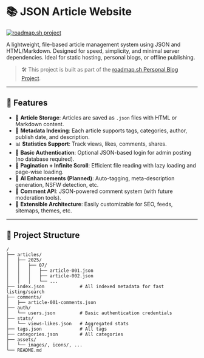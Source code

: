 # 📚 JSON Article Website

[![roadmap.sh project](https://img.shields.io/badge/roadmap.sh-Personal%20Blog%20Project-blueviolet)](https://roadmap.sh/projects/personal-blog)

A lightweight, file-based article management system using JSON and HTML/Markdown. Designed for speed, simplicity, and minimal server dependencies. Ideal for static hosting, personal blogs, or offline publishing.

> 🛠️ This project is built as part of the [roadmap.sh Personal Blog Project](https://roadmap.sh/projects/personal-blog).

---

## 🚀 Features

- 📝 **Article Storage**: Articles are saved as `.json` files with HTML or Markdown content.
- 🔖 **Metadata Indexing**: Each article supports tags, categories, author, publish date, and description.
- 📊 **Statistics Support**: Track views, likes, comments, shares.
- 🔐 **Basic Authentication**: Optional JSON-based login for admin posting (no database required).
- 📁 **Pagination + Infinite Scroll**: Efficient file reading with lazy loading and page-wise loading.
- 🧠 **AI Enhancements (Planned)**: Auto-tagging, meta-description generation, NSFW detection, etc.
- 💬 **Comment API**: JSON-powered comment system (with future moderation tools).
- 🧩 **Extensible Architecture**: Easily customizable for SEO, feeds, sitemaps, themes, etc.

---

## 📂 Project Structure

```text
/
├── articles/
│   ├── 2025/
│   │   ├── 07/
│   │   │   ├── article-001.json
│   │   │   ├── article-002.json
│   │   │   └── ...
├── index.json             # All indexed metadata for fast listing/search
├── comments/
│   ├── article-001-comments.json
├── auth/
│   └── users.json         # Basic authentication credentials
├── stats/
│   └── views-likes.json   # Aggregated stats
├── tags.json              # All tags
├── categories.json        # All categories
├── assets/
│   └── images/, icons/, ...
└── README.md